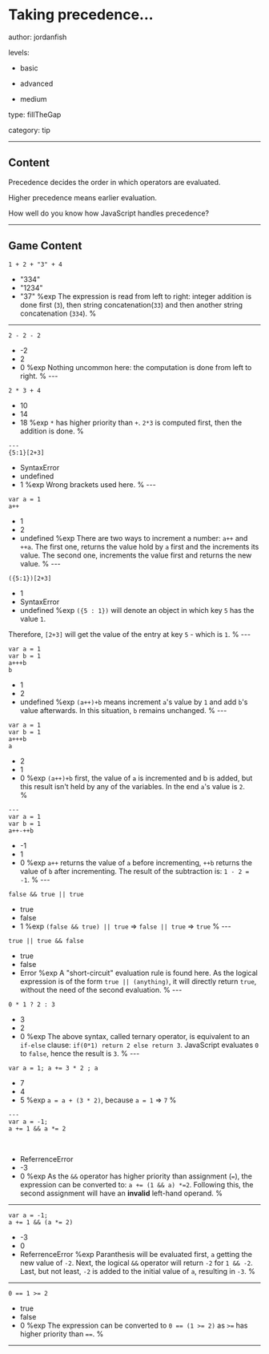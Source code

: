 # Taking precedence...
author: jordanfish

levels:

  - basic

  - advanced

  - medium

type: fillTheGap

category: tip

---
## Content

Precedence decides the order in which operators are evaluated.

Higher precedence means earlier evaluation.

How well do you know how JavaScript handles precedence?

---
## Game Content

```
1 + 2 + "3" + 4
```
* "334"
* "1234"
* "37"
%exp
The expression is read from left to right: integer addition is done first (`3`), then string concatenation(`33`) and then another string concatenation (`334`).
%
---
```
2 - 2 - 2
```
* -2
* 2
* 0
%exp
Nothing uncommon here: the computation is done from left to right.
%
​---
```
2 * 3 + 4
```
* 10
* 14
* 18
%exp
`*` has higher priority than `+`. `2*3` is computed first, then the addition is done.
%
```
​---
{5:1}[2+3]
```
* SyntaxError
* undefined
* 1
%exp
Wrong brackets used here.
%
​---
```
var a = 1
a++
```
* 1
* 2
* undefined
%exp
There are two ways to increment a number: `a++` and `++a`. The first one, returns the value hold by `a` first and the increments its value. The second one, increments the value first and returns the new value.
%
​---
```
({5:1})[2+3]
```
* 1
* SyntaxError
* undefined
%exp
`({5 : 1})` will denote an object in which key `5` has the value `1`. 

Therefore, `[2+3]` will get the value of the entry at key `5` - which is `1`.
%
​---
```
var a = 1
var b = 1
a+++b
b
```
* 1
* 2
* undefined
%exp
`(a++)+b` means increment `a`'s value by `1` and add `b`'s value afterwards. In this situation, `b` remains unchanged.
%
​---
```
var a = 1
var b = 1
a+++b
a
```
* 2
* 1
* 0
%exp
`(a++)+b` first, the value of `a` is incremented and b is added, but this result isn't held by any of the variables. In the end `a`'s value is `2`.  
%
```
---​
var a = 1
var b = 1
a++-++b
```
* -1
* 1
* 0
%exp
`a++` returns the value of `a` before incrementing, `++b` returns the value of `b` after incrementing. The result of the subtraction is: `1 - 2 = -1`.
%
​---
```
false && true || true
```
* true
* false
* 1
%exp
`(false && true) || true` => `false || true` => `true`
%
​---
```
true || true && false
```
* true
* false
* Error
%exp
A "short-circuit" evaluation rule is found here. As the logical expression is of the form `true || (anything)`, it will directly return `true`, without the need of the second evaluation.
%
​---
```
0 * 1 ? 2 : 3
```
* 3
* 2
* 0
%exp
The above syntax, called ternary operator, is equivalent to an `if-else` clause: `if(0*1) return 2 else return 3`. JavaScript evaluates `0` to `false`, hence the result is `3`.
%
​---
```
var a = 1; a += 3 * 2 ; a
```
* 7
* 4
* 5
%exp
`a = a + (3 * 2)`, because `a = 1` => `7`
%
```
​---
var a = -1;
a += 1 && a *= 2
```
​
* ReferrenceError
* -3
* 0
​%exp
As the `&&` operator has higher priority than assignment (`=`), the expression can be converted to: `a += (1 && a) *=2`.
Following this, the second assignment will have an **invalid** left-hand operand.
%
---
```
var a = -1;
a += 1 && (a *= 2)
```
* -3
* 0
* ReferrenceError
​%exp
Paranthesis will be evaluated first, `a` getting the new value of `-2`. Next, the logical `&&` operator will return `-2` for `1 && -2`.
Last, but not least, `-2` is added to the initial value of `a`, resulting in `-3`.
%
---
```
0 == 1 >= 2
```
* true
* false
* 0
%exp
The expression can be converted to `0 == (1 >= 2)` as `>=` has higher priority than `==`.
%
---
